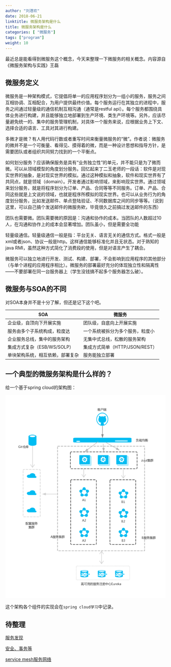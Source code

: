 ```yaml
---
author: "刘港欢"
date: 2018-06-21
linktitle: 微服务架构是什么
title: 微服务架构是什么
categories: [ "微服务"]
tags: ["program"]
weight: 10
---
```




最近总是能看得到微服务这个概念，今天来整理一下微服务的相关概念。内容源自《微服务架构与实践》王磊<!--more-->

## 微服务定义

微服务是一种架构模式，它提倡将单一的应用程序划分为一组小的服务，服务之间互相协调、互相配合，为用户提供最终价值。每个服务运行在其独立的进程中，服务之间通过轻量级的通信机制互相沟通（通常是restful api）。每个服务都围绕具体业务进行构建，并且能够独立地部署到生产环境、类生产环境等。另外，应该尽量避免统一的、集中的服务管理机制，对具体一个服务来说，应根据业务上下文、选择合适的语言、工具对其进行构建。


多微才是微？有人用代码行数或者重写时间来衡量微服务的“微”。作者说：微服务的微并不是一个可衡量、看得见、摸得着的微，而是一种设计思想和指导方针，是需要团队或者组织共同努力找到的一个平衡点。

如何划分服务？应该确保服务是具有“业务独立性”的单元，并不能只是为了微而微。可以从领域模型的角度划分服务。回忆起来丁二玉老师的一段话：软件是对现实世界的抽象，是对现实世界的模拟。通过这种模拟和抽象，软件和现实世界有了共同点，就是领域（domain）。开发者通过影响领域，来影响现实世界。通过领域来划分服务，就是将程序划分为订单、产品、合同等等不同服务。订单、产品、合同这些就是上文说的领域，也就是程序所模拟的现实世界。也可以从业务行为的角度划分服务，比如发送邮件、单点登陆验证、不同数据库之间的同步等等。（说到这里，可以自己搞个发送邮件的微服务欸，毕竟很久之前搞过发送邮件的东西）

团队也需要微。团队需要微的原因是：沟通和协作的成本。当团队的人数超过10人，在沟通和协作上的成本会显著增加。团队虽小，但是需要全功能

轻量级通信。轻量级通信一般是指：平台无关、语言无关的通信方式。格式一般是xml或者json、协议一般是http。这样通信能够标准化并且无状态。对于熟知的java RMI，虽然这种方式简化了消费段的使用，但是对语言产生了耦合。

微服务可以独立地进行开发、测试、构建、部署，不会影响到应用程序的其他部分（与单个进程的应用程序相比）。微服务的部署最好充分的体现独立性和隔离性——不要部署在同一台服务器上（学生没钱搞不起多个服务器怎么破）。

## 微服务与SOA的不同

对SOA本身并不是十分了解，但还是记下这个吧。

|SOA|微服务|
|---|---|
|企业级，自顶向下开展实施|团队级，自底向上开展实施|
|服务由多个子系统构成，粒度达|一个系统被拆分为多个服务，粒度小|
|企业服务总线，集中的服务架构|无集中式总线，松散的服务架构|
|集成方式复杂（ESB/WS/SOLP）|集成方式简单（HTTP/JSON/REST）|
|单块架构系统，相互依赖，部署复杂|服务能独立部署|

## 一个典型的微服务架构是什么样的？

给一个基于spring cloud的架构图：

![微服务架构图](/img/microservice_structure.png)

这个架构各个组件的实现会在`spring cloud学习`中记录。

## 待整理

[服务发现](https://segmentfault.com/a/1190000004960668)

[安全、事务等](https://segmentfault.com/a/1190000004655274)

[service mesh服务网络](https://segmentfault.com/a/1190000015223912)